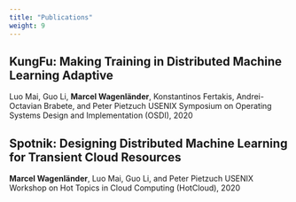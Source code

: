 ```yaml
---
title: "Publications"
weight: 9
---
```


## KungFu: Making Training in Distributed Machine Learning Adaptive
Luo Mai, Guo Li, **Marcel Wagenländer**, Konstantinos Fertakis, Andrei-Octavian Brabete, and Peter Pietzuch
USENIX Symposium on Operating Systems Design and Implementation (OSDI), 2020

## Spotnik: Designing Distributed Machine Learning for Transient Cloud Resources
**Marcel Wagenländer**, Luo Mai, Guo Li, and Peter Pietzuch
USENIX Workshop on Hot Topics in Cloud Computing (HotCloud), 2020